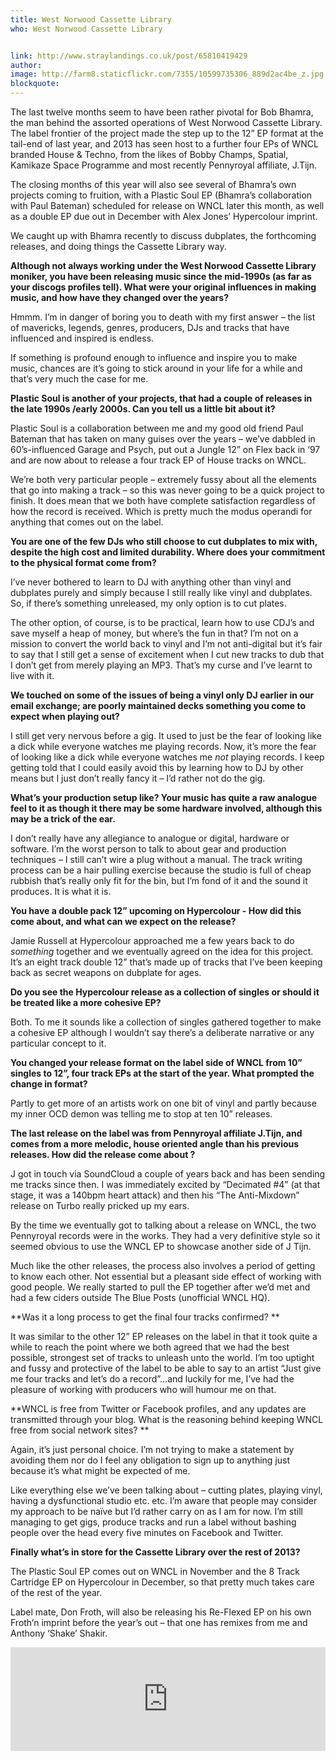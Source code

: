 ```yaml
---
title: West Norwood Cassette Library
who: West Norwood Cassette Library


link: http://www.straylandings.co.uk/post/65810419429
author:
image: http://farm8.staticflickr.com/7355/10599735306_889d2ac4be_z.jpg
blockquote:
---
```


The last twelve months seem to have been rather pivotal for Bob Bhamra, the man behind the assorted operations of West Norwood Cassette Library. The label frontier of the project made the step up to the 12” EP format at the tail-end of last year, and 2013 has seen host to a further four EPs of WNCL branded House & Techno, from the likes of Bobby Champs, Spatial, Kamikaze Space Programme and most recently Pennyroyal affiliate, J.Tijn.

The closing months of this year will also see several of Bhamra’s own projects coming to fruition, with a Plastic Soul EP (Bhamra’s collaboration with Paul Bateman) scheduled for release on WNCL later this month, as well as a double EP due out in December with Alex Jones’ Hypercolour imprint.

We caught up with Bhamra recently to discuss dubplates, the forthcoming releases, and doing things the Cassette Library way. 

**Although not always working under the West Norwood Cassette Library moniker, you have been releasing music since the mid-1990s (as far as your discogs profiles tell). What were your original influences in making music, and how have they changed over the years?**

Hmmm. I’m in danger of boring you to death with my first answer – the list of mavericks, legends, genres, producers, DJs and tracks that have influenced and inspired is endless.

If something is profound enough to influence and inspire you to make music, chances are it’s going to stick around in your life for a while and that’s very much the case for me.

**Plastic Soul is another of your projects, that had a couple of releases in the late 1990s /early 2000s. Can you tell us a little bit about it?**

Plastic Soul is a collaboration between me and my good old friend Paul Bateman that has taken on many guises over the years – we’ve dabbled in 60’s-influenced Garage and Psych, put out a Jungle 12” on Flex back in ‘97 and are now about to release a four track EP of House tracks on WNCL.

We’re both very particular people – extremely fussy about all the elements that go into making a track – so this was never going to be a quick project to finish. It does mean that we both have complete satisfaction regardless of how the record is received. Which is pretty much the modus operandi for anything that comes out on the label.

**You are one of the few DJs who still choose to cut dubplates to mix with, despite the high cost and limited durability. Where does your commitment to the physical format come from?**

I’ve never bothered to learn to DJ with anything other than vinyl and dubplates purely and simply because I still really like vinyl and dubplates. So, if there’s something unreleased, my only option is to cut plates.

The other option, of course, is to be practical, learn how to use CDJ’s and save myself a heap of money, but where’s the fun in that? I’m not on a mission to convert the world back to vinyl and I’m not anti-digital but it’s fair to say that I still get a sense of excitement when I cut new tracks to dub that I don’t get from merely playing an MP3. That’s my curse and I’ve learnt to live with it.

**We touched on some of the issues of being a vinyl only DJ earlier in our email exchange; are poorly maintained decks something you come to expect when playing out?**

I still get very nervous before a gig. It used to just be the fear of looking like a dick while everyone watches me playing records. Now, it’s more the fear of looking like a dick while everyone watches me _not_ playing records. I keep getting told that I could easily avoid this by learning how to DJ by other means but I just don’t really fancy it – I’d rather not do the gig.

**What’s your production setup like? Your music has quite a raw analogue feel to it as though it there may be some hardware involved, although this may be a trick of the ear.**

I don’t really have any allegiance to analogue or digital, hardware or software. I’m the worst person to talk to about gear and production techniques – I still can’t wire a plug without a manual. The track writing process can be a hair pulling exercise because the studio is full of cheap rubbish that’s really only fit for the bin, but I’m fond of it and the sound it produces. It is what it is.

**You have a double pack 12” upcoming on Hypercolour - How did this come about, and what can we expect on the release?**

Jamie Russell at Hypercolour approached me a few years back to do _something_ together and we eventually agreed on the idea for this project. It’s an eight track double 12” that’s made up of tracks that I’ve been keeping back as secret weapons on dubplate for ages.

**Do you see the Hypercolour release as a collection of singles or should it be treated like a more cohesive EP?**

Both. To me it sounds like a collection of singles gathered together to make a cohesive EP although I wouldn’t say there’s a deliberate narrative or any particular concept to it.

**You changed your release format on the label side of WNCL from 10” singles to 12”, four track EPs at the start of the year. What prompted the change in format?**

Partly to get more of an artists work on one bit of vinyl and partly because my inner OCD demon was telling me to stop at ten 10” releases.

**The last release on the label was from Pennyroyal affiliate J.Tijn, and comes from a more melodic, house oriented angle than his previous releases. How did the release come about ?**

J got in touch via SoundCloud a couple of years back and has been sending me tracks since then. I was immediately excited by “Decimated #4” (at that stage, it was a 140bpm heart attack) and then his “The Anti-Mixdown” release on Turbo really pricked up my ears.

By the time we eventually got to talking about a release on WNCL, the two Pennyroyal records were in the works. They had a very definitive style so it seemed obvious to use the WNCL EP to showcase another side of J Tijn.

Much like the other releases, the process also involves a period of getting to know each other. Not essential but a pleasant side effect of working with good people. We really started to pull the EP together after we’d met and had a few ciders outside The Blue Posts (unofficial WNCL HQ).

**Was it a long process to get the final four tracks confirmed? **

It was similar to the other 12” EP releases on the label in that it took quite a while to reach the point where we both agreed that we had the best possible, strongest set of tracks to unleash unto the world. I’m too uptight and fussy and protective of the label to be able to say to an artist “Just give me four tracks and let’s do a record”…and luckily for me, I’ve had the pleasure of working with producers who will humour me on that.

**WNCL is free from Twitter or Facebook profiles, and any updates are transmitted through your blog. What is the reasoning behind keeping WNCL free from social network sites? **

Again, it’s just personal choice. I’m not trying to make a statement by avoiding them nor do I feel any obligation to sign up to anything just because it’s what might be expected of me.

Like everything else we’ve been talking about – cutting plates, playing vinyl, having a dysfunctional studio etc. etc. I’m aware that people may consider my approach to be naïve but I’d rather carry on as I am for now. I’m still managing to get gigs, produce tracks and run a label without bashing people over the head every five minutes on Facebook and Twitter.

**Finally what&#8217;s in store for the Cassette Library over the rest of 2013?**

The Plastic Soul EP comes out on WNCL in November and the 8 Track Cartridge EP on Hypercolour in December, so that pretty much takes care of the rest of the year.

Label mate, Don Froth, will also be releasing his Re-Flexed EP on his own Froth’n imprint before the year’s out – that one has remixes from me and Anthony ‘Shake’ Shakir.

<iframe frameborder="no" height="166" scrolling="no" src="https://w.soundcloud.com/player/?url=https%3A//api.soundcloud.com/tracks/113083117" width="100%"></iframe>